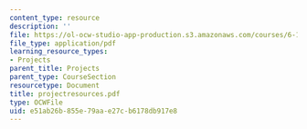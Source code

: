 ```yaml
---
content_type: resource
description: ''
file: https://ol-ocw-studio-app-production.s3.amazonaws.com/courses/6-111-introductory-digital-systems-laboratory-spring-2006/e51ab26b855e79aae27cb6178db917e8_projectresources.pdf
file_type: application/pdf
learning_resource_types:
- Projects
parent_title: Projects
parent_type: CourseSection
resourcetype: Document
title: projectresources.pdf
type: OCWFile
uid: e51ab26b-855e-79aa-e27c-b6178db917e8
---
```

